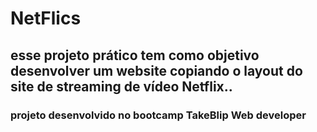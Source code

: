# NetFlics

## esse projeto prático tem como objetivo desenvolver um website copiando o layout do site de streaming de vídeo Netflix..

### projeto desenvolvido no bootcamp TakeBlip Web developer

